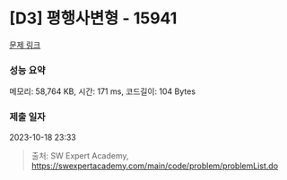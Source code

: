 # [D3] 평행사변형 - 15941 

[문제 링크](https://swexpertacademy.com/main/code/problem/problemDetail.do?contestProbId=AYVgOZEKOpcDFAQK) 

### 성능 요약

메모리: 58,764 KB, 시간: 171 ms, 코드길이: 104 Bytes

### 제출 일자

2023-10-18 23:33



> 출처: SW Expert Academy, https://swexpertacademy.com/main/code/problem/problemList.do